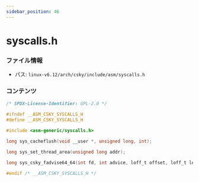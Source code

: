 ```yaml
---
sidebar_position: 46
---
```

# syscalls.h

### ファイル情報

- パス: `linux-v6.12/arch/csky/include/asm/syscalls.h`

### コンテンツ

```h
/* SPDX-License-Identifier: GPL-2.0 */

#ifndef __ASM_CSKY_SYSCALLS_H
#define __ASM_CSKY_SYSCALLS_H

#include <asm-generic/syscalls.h>

long sys_cacheflush(void __user *, unsigned long, int);

long sys_set_thread_area(unsigned long addr);

long sys_csky_fadvise64_64(int fd, int advice, loff_t offset, loff_t len);

#endif /* __ASM_CSKY_SYSCALLS_H */

```

